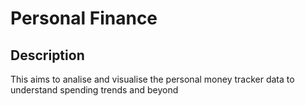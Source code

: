 # Personal Finance

## Description
This aims to analise and visualise the personal money tracker data to understand spending trends and beyond

